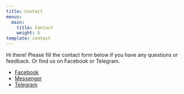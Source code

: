 ```yaml
---
title: Contact
menus:
  main:
    title: Contact
    weight: 6
template: contact
---
```

Hi there! Please fill the contact form below if you have any questions or feedback. Or find us on Facebook or Telegram.

<ul class="social-links"><li><a href="<https://fb.me/VisualAidSG>" target="_blank"<span class="fab fa-facebook" aria-hidden="true"></span><span class="screen-reader-text">Facebook</span></a></li><li><a href="<https://m.me/VisualAidSG>" target="_blank"><span class="fab fa-facebook-messenger" aria-hidden="true"></span><span class="screen-reader-text">Messenger</span></a></li><li><a href="<https://t.me/visualaid>" target="_blank"><span class="fab fa-telegram" aria-hidden="true"></span><span class="screen-reader-text">Telegram</span></a></li></ul>